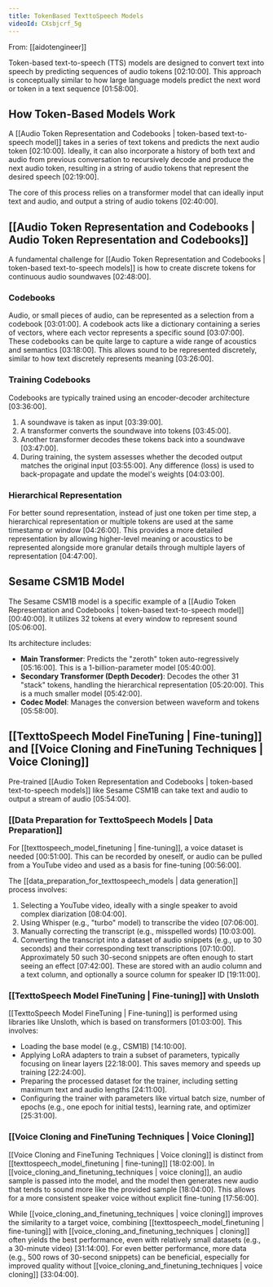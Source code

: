```yaml
---
title: TokenBased TexttoSpeech Models
videoId: CXsbjcrf_5g
---
```


From: [[aidotengineer]] <br/> 

Token-based text-to-speech (TTS) models are designed to convert text into speech by predicting sequences of audio tokens <a class="yt-timestamp" data-t="02:10:00">[02:10:00]</a>. This approach is conceptually similar to how large language models predict the next word or token in a text sequence <a class="yt-timestamp" data-t="01:58:00">[01:58:00]</a>.

## How Token-Based Models Work

A [[Audio Token Representation and Codebooks | token-based text-to-speech model]] takes in a series of text tokens and predicts the next audio token <a class="yt-timestamp" data-t="02:10:00">[02:10:00]</a>. Ideally, it can also incorporate a history of both text and audio from previous conversation to recursively decode and produce the next audio token, resulting in a string of audio tokens that represent the desired speech <a class="yt-timestamp" data-t="02:19:00">[02:19:00]</a>.

The core of this process relies on a transformer model that can ideally input text and audio, and output a string of audio tokens <a class="yt-timestamp" data-t="02:40:00">[02:40:00]</a>.

## [[Audio Token Representation and Codebooks | Audio Token Representation and Codebooks]]

A fundamental challenge for [[Audio Token Representation and Codebooks | token-based text-to-speech models]] is how to create discrete tokens for continuous audio soundwaves <a class="yt-timestamp" data-t="02:48:00">[02:48:00]</a>.

### Codebooks
Audio, or small pieces of audio, can be represented as a selection from a codebook <a class="yt-timestamp" data-t="03:01:00">[03:01:00]</a>. A codebook acts like a dictionary containing a series of vectors, where each vector represents a specific sound <a class="yt-timestamp" data-t="03:07:00">[03:07:00]</a>. These codebooks can be quite large to capture a wide range of acoustics and semantics <a class="yt-timestamp" data-t="03:18:00">[03:18:00]</a>. This allows sound to be represented discretely, similar to how text discretely represents meaning <a class="yt-timestamp" data-t="03:26:00">[03:26:00]</a>.

### Training Codebooks
Codebooks are typically trained using an encoder-decoder architecture <a class="yt-timestamp" data-t="03:36:00">[03:36:00]</a>.
1.  A soundwave is taken as input <a class="yt-timestamp" data-t="03:39:00">[03:39:00]</a>.
2.  A transformer converts the soundwave into tokens <a class="yt-timestamp" data-t="03:45:00">[03:45:00]</a>.
3.  Another transformer decodes these tokens back into a soundwave <a class="yt-timestamp" data-t="03:47:00">[03:47:00]</a>.
4.  During training, the system assesses whether the decoded output matches the original input <a class="yt-timestamp" data-t="03:55:00">[03:55:00]</a>. Any difference (loss) is used to back-propagate and update the model's weights <a class="yt-timestamp" data-t="04:03:00">[04:03:00]</a>.

### Hierarchical Representation
For better sound representation, instead of just one token per time step, a hierarchical representation or multiple tokens are used at the same timestamp or window <a class="yt-timestamp" data-t="04:26:00">[04:26:00]</a>. This provides a more detailed representation by allowing higher-level meaning or acoustics to be represented alongside more granular details through multiple layers of representation <a class="yt-timestamp" data-t="04:47:00">[04:47:00]</a>.

## Sesame CSM1B Model

The Sesame CSM1B model is a specific example of a [[Audio Token Representation and Codebooks | token-based text-to-speech model]] <a class="yt-timestamp" data-t="00:40:00">[00:40:00]</a>. It utilizes 32 tokens at every window to represent sound <a class="yt-timestamp" data-t="05:06:00">[05:06:00]</a>.

Its architecture includes:
*   **Main Transformer**: Predicts the "zeroth" token auto-regressively <a class="yt-timestamp" data-t="05:16:00">[05:16:00]</a>. This is a 1-billion-parameter model <a class="yt-timestamp" data-t="05:40:00">[05:40:00]</a>.
*   **Secondary Transformer (Depth Decoder)**: Decodes the other 31 "stack" tokens, handling the hierarchical representation <a class="yt-timestamp" data-t="05:20:00">[05:20:00]</a>. This is a much smaller model <a class="yt-timestamp" data-t="05:42:00">[05:42:00]</a>.
*   **Codec Model**: Manages the conversion between waveform and tokens <a class="yt-timestamp" data-t="05:58:00">[05:58:00]</a>.

## [[TexttoSpeech Model FineTuning | Fine-tuning]] and [[Voice Cloning and FineTuning Techniques | Voice Cloning]]

Pre-trained [[Audio Token Representation and Codebooks | token-based text-to-speech models]] like Sesame CSM1B can take text and audio to output a stream of audio <a class="yt-timestamp" data-t="05:54:00">[05:54:00]</a>.

### [[Data Preparation for TexttoSpeech Models | Data Preparation]]
For [[texttospeech_model_finetuning | fine-tuning]], a voice dataset is needed <a class="yt-timestamp" data-t="00:51:00">[00:51:00]</a>. This can be recorded by oneself, or audio can be pulled from a YouTube video and used as a basis for fine-tuning <a class="yt-timestamp" data-t="00:56:00">[00:56:00]</a>.

The [[data_preparation_for_texttospeech_models | data generation]] process involves:
1.  Selecting a YouTube video, ideally with a single speaker to avoid complex diarization <a class="yt-timestamp" data-t="08:04:00">[08:04:00]</a>.
2.  Using Whisper (e.g., "turbo" model) to transcribe the video <a class="yt-timestamp" data-t="07:06:00">[07:06:00]</a>.
3.  Manually correcting the transcript (e.g., misspelled words) <a class="yt-timestamp" data-t="10:03:00">[10:03:00]</a>.
4.  Converting the transcript into a dataset of audio snippets (e.g., up to 30 seconds) and their corresponding text transcriptions <a class="yt-timestamp" data-t="07:10:00">[07:10:00]</a>. Approximately 50 such 30-second snippets are often enough to start seeing an effect <a class="yt-timestamp" data-t="07:42:00">[07:42:00]</a>. These are stored with an audio column and a text column, and optionally a source column for speaker ID <a class="yt-timestamp" data-t="19:11:00">[19:11:00]</a>.

### [[TexttoSpeech Model FineTuning | Fine-tuning]] with Unsloth
[[TexttoSpeech Model FineTuning | Fine-tuning]] is performed using libraries like Unsloth, which is based on transformers <a class="yt-timestamp" data-t="01:03:00">[01:03:00]</a>. This involves:
*   Loading the base model (e.g., CSM1B) <a class="yt-timestamp" data-t="14:10:00">[14:10:00]</a>.
*   Applying LoRA adapters to train a subset of parameters, typically focusing on linear layers <a class="yt-timestamp" data-t="22:18:00">[22:18:00]</a>. This saves memory and speeds up training <a class="yt-timestamp" data-t="22:24:00">[22:24:00]</a>.
*   Preparing the processed dataset for the trainer, including setting maximum text and audio lengths <a class="yt-timestamp" data-t="24:11:00">[24:11:00]</a>.
*   Configuring the trainer with parameters like virtual batch size, number of epochs (e.g., one epoch for initial tests), learning rate, and optimizer <a class="yt-timestamp" data-t="25:31:00">[25:31:00]</a>.

### [[Voice Cloning and FineTuning Techniques | Voice Cloning]]
[[Voice Cloning and FineTuning Techniques | Voice cloning]] is distinct from [[texttospeech_model_finetuning | fine-tuning]] <a class="yt-timestamp" data-t="18:02:00">[18:02:00]</a>. In [[voice_cloning_and_finetuning_techniques | voice cloning]], an audio sample is passed into the model, and the model then generates new audio that tends to sound more like the provided sample <a class="yt-timestamp" data-t="18:04:00">[18:04:00]</a>. This allows for a more consistent speaker voice without explicit fine-tuning <a class="yt-timestamp" data-t="17:56:00">[17:56:00]</a>.

While [[voice_cloning_and_finetuning_techniques | voice cloning]] improves the similarity to a target voice, combining [[texttospeech_model_finetuning | fine-tuning]] with [[voice_cloning_and_finetuning_techniques | cloning]] often yields the best performance, even with relatively small datasets (e.g., a 30-minute video) <a class="yt-timestamp" data-t="31:14:00">[31:14:00]</a>. For even better performance, more data (e.g., 500 rows of 30-second snippets) can be beneficial, especially for improved quality without [[voice_cloning_and_finetuning_techniques | voice cloning]] <a class="yt-timestamp" data-t="33:04:00">[33:04:00]</a>.